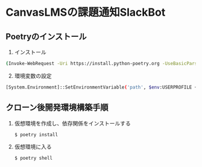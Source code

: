 # CanvasLMSの課題通知SlackBot

## Poetryのインストール
1. インストール
```bash
(Invoke-WebRequest -Uri https://install.python-poetry.org -UseBasicParsing).Content | python -
```
2. 環境変数の設定
```bash
[System.Environment]::SetEnvironmentVariable('path', $env:USERPROFILE + "\AppData\Roaming\Python\Scripts;" + [System.Environment]::GetEnvironmentVariable('path', "User"),"User")
```


## クローン後開発環境構築手順
1. 仮想環境を作成し、依存関係をインストールする
    ```bash
    $ poetry install
    ```
2. 仮想環境に入る
    ```bash
    $ poetry shell
    ```